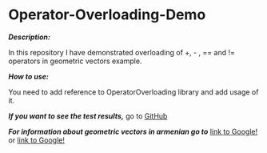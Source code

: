 # Operator-Overloading-Demo

***Description:***

In this repository I have demonstrated overloading of  +, - , == and != operators in geometric vectors example.

***How to use:***

You need to add reference to OperatorOverloading library and add usage of it.

***If you want to see the test results,*** go to [GitHub](https://github.com/TsovinarGh/OperatorOverloadingDemo/blob/master/OperatorOverloading/ConsoleTest/Program.cs)

***For information about geometric vectors in armenian go to*** [link to Google!](http://www.mathnet.am/texekatu/dproc/hart/vektor.pdf) or 
[link to Google!](http://gradaran.mskh.am/sites/default/files/erkrachaputyun_9.pdf)
